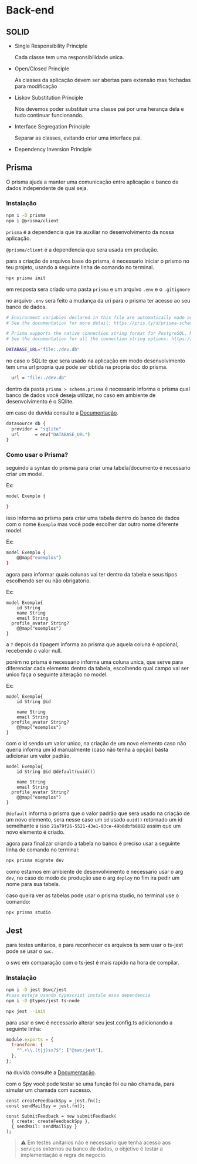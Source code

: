 # Back-end

## SOLID

- Single Responsibility Principle
    
    Cada classe tem uma responsibilidade unica.
    
- Open/Closed Principle
    
    As classes da aplicação devem ser abertas para extensão mas fechadas para modificação
    
- Liskov Substitution Principle
    
    Nós devemos poder substituir uma classe pai por uma herança dela e tudo continuar funcionando.
    
- Interface Segregation Principle
    
    Separar as classes, evitando criar uma interface pai.
    
- Dependency Inversion Principle
    
    

## Prisma

O prisma ajuda a manter uma comunicação entre aplicação e banco de dados independente de qual seja.

### Instalação

```bash
npm i -D prisma
npm i @prisma/client
```

`prisma` é a dependencia que ira auxiliar no desenvolvimento da nossa aplicação.

`@prisma/client` é a dependencia que sera usada em produção.

para a criação de arquivos base do prisma, é necessario iniciar o prismo no teu projeto, usando a seguinte linha de comando no terminal.

```bash
npx prisma init
```

em resposta sera criado uma pasta `prisma` e um arquivo `.env` e o `.gitignore`

no arquivo `.env` sera feito a mudança da uri para o prisma ter acesso ao seu banco de dados.

```bash
# Environment variables declared in this file are automatically made available to Prisma.
# See the documentation for more detail: https://pris.ly/d/prisma-schema#accessing-environment-variables-from-the-schema

# Prisma supports the native connection string format for PostgreSQL, MySQL, SQLite, SQL Server, MongoDB and CockroachDB (Preview).
# See the documentation for all the connection string options: https://pris.ly/d/connection-strings

DATABASE_URL="file:./dev.db"
```

no caso o SQLite que sera usado na aplicação em modo desenvolvimento tem uma url propria que pode ser obtida na propria doc do prisma.

```bash
  url = "file:./dev.db"
```

dentro da pasta `prisma > schema.prisma` é necessario informa o prisma qual banco de dados você deseja utilizar, no caso em ambiente de desenvolvimento é o SQlite.

em caso de duvida consulte a [Documentação](https://www.prisma.io/docs/concepts/database-connectors/sqlite).

```bash
datasource db {
  provider = "sqlite"
  url      = env("DATABASE_URL")
}
```

### Como usar o Prisma?

seguindo a syntax do prisma para criar uma tabela/documento é necessario criar um model.

Ex:

```bash
model Exemplo {

}
```

isso informa ao prisma para criar uma tabela dentro do banco de dados com o nome `Exemplo` mas você pode escolher dar outro nome diferente model.

Ex:

```bash
model Exemplo {
	@@map("exemplos")
}
```

agora para informar quais colunas vai ter dentro da tabela e seus tipos escolhendo ser ou não obrigatorio.

Ex:

```tsx
model Exemplo{
	id String
	name String
	email String
  profile_avatar String?
	@@map("exemplos")
}
```

a `?` depois da tipagem informa ao prisma que aquela coluna é opcional, recebendo o valor null.

porém no prisma é necessario informa uma coluna unica, que serve para diferenciar cada elemento dentro da tabela, escolhendo qual campo vai ser unico faça o seguinte alteração no model.

Ex:

```tsx
model Exemplo{
	id String @id

	name String
	email String
  profile_avatar String?
	@@map("exemplos")
}
```

com o id sendo um valor unico, na criação de um novo elemento caso não queria informa um id manualmente (caso não tenha a opção) basta adicionar um valor padrão.

```tsx
model Exemplo{
	id String @id @default(uuid())

	name String
	email String
  profile_avatar String?
	@@map("exemplos")
}
```

`@default` informa o prisma que o valor padrão que sera usado na criação de um novo elemento, sera nesse caso um `id` usado `uuid()` retornado um id semelhante a isso `21a79f26-5521-43e1-83ce-49b8dbfb8882` assim que um novo elemento é criado.

agora para finalizar criando a tabela no banco é preciso usar a seguinte linha de comando no terminal:

```bash
npx prisma migrate dev
```

como estamos em ambiente de desenvolvimento é necessario usar o arg `dev`, no caso do modo de produção use o arg `deploy` no fim ira pedir um nome para sua tabela.

caso queira ver as tabelas pode usar o prisma studio, no terminal use o comando:

```bash
npx prisma studio
```

## Jest

para testes unitarios, e para reconhecer os arquivos ts sem usar o ts-jest pode se usar o `swc`.

o swc em comparação com o ts-jest é mais rapido na hora de compilar. 

### Instalação

```bash
npm i -D jest @swc/jest
#caso esteja usando typescript instale essa dependencia
npm i -D @types/jest ts-node

npx jest --init
```

para usar o swc é necessario alterar seu jest.config.ts adicionando a seguinte linha:

```jsx
module.exports = {
  transform: {
    "^.+\\.(t|j)sx?$": ["@swc/jest"],
  },
};
```

na duvida consulte a [Documentação](https://swc.rs/docs/usage/jest).

com o Spy você pode testar se uma função foi ou não chamada, para simular um chamada com sucesso.

```tsx
const createFeedbackSpy = jest.fn();
const sendMailSpy = jest.fn();

const SubmitFeedback = new submitFeedback(
  { create: createFeedbackSpy },
  { sendMail: sendMailSpy }
);
```

> ⚠️ Em testes unitarios não é necessario que tenha acesso aos serviços externos ou banco de dados, o objetivo é testar a implementação e regra de negocio.